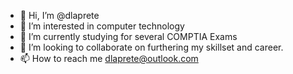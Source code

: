 - 👋 Hi, I’m @dlaprete
- 👀 I’m interested in computer technology
- 🌱 I’m currently studying for several COMPTIA Exams
- 💞️ I’m looking to collaborate on furthering my skillset and career.
- 📫 How to reach me dlaprete@outlook.com

<!---
dlaprete/dlaprete is a ✨ special ✨ repository because its `README.md` (this file) appears on your GitHub profile.
You can click the Preview link to take a look at your changes.
--->
